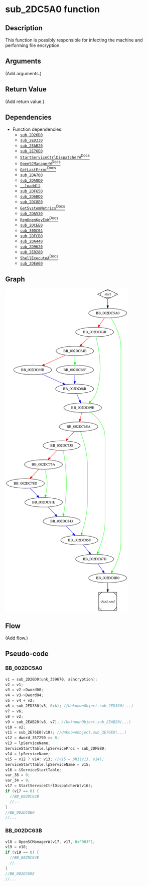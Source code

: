# sub_2DC5A0 function

## Description

This function is possibly responsible for infecting the machine and performing file encryption.

## Arguments

(Add arguments.)

## Return Value

(Add return value.)

## Dependencies

* Function dependencies:
  * [`sub_2D26D0`](sub_2D26D0.md)
  * [`sub_2ED330`](sub_2ED330.md)
  * [`sub_2EAB20`](sub_2EAB20.md)
  * [`sub_2E76E0`](sub_2E76E0.md)
  * [`StartServiceCtrlDispatcherW`<sup>Docs</sup>](https://docs.microsoft.com/en-us/windows/win32/api/winsvc/nf-winsvc-startservicectrldispatcherw)
  * [`OpenSCManagerW`<sup>Docs</sup>](https://docs.microsoft.com/en-us/windows/win32/api/winsvc/nf-winsvc-openscmanagerw)
  * [`GetLastError`<sup>Docs</sup>](https://docs.microsoft.com/en-us/windows/win32/api/errhandlingapi/nf-errhandlingapi-getlasterror)
  * [`sub_2DA700`](sub_2DA700.md)
  * [`sub_2DA8D0`](sub_2DA8D0.md)
  * [`__loaddll`](__loaddll.md)
  * [`sub_2DF650`](sub_2DF650.md)
  * [`sub_2D6BD0`](sub_2D6BD0.md)
  * [`sub_2DC8E0`](sub_2DC8E0.md)
  * [`GetSystemMetrics`<sup>Docs</sup>](https://docs.microsoft.com/en-us/windows/win32/api/winuser/nf-winuser-getsystemmetrics)
  * [`sub_2DA530`](sub_2DA530.md)
  * [`RegOpenKeyExW`<sup>Docs</sup>](https://docs.microsoft.com/en-us/windows/win32/api/winreg/nf-winreg-regopenkeyexw)
  * [`sub_2DCEE0`](sub_2DCEE0.md)
  * [`sub_30DC04`](sub_30DC04.md)
  * [`sub_2DFCB0`](sub_2DFCB0.md)
  * [`sub_2DA440`](sub_2DA440.md)
  * [`sub_2D9620`](sub_2D9620.md)
  * [`sub_2E0280`](sub_2E0280.md)
  * [`ShellExecuteA`<sup>Docs</sup>](https://docs.microsoft.com/en-us/windows/win32/api/shellapi/nf-shellapi-shellexecutea)
  * [`sub_2DEA60`](sub_2DEA60.md)


## Graph

![sub_2DC5A0 Graph](../svg/sub_2DC5A0.svg "sub_2DC5A0 Graph")

## Flow

(Add flow.)

## Pseudo-code

### BB_002DC5A0

```c
v1 = sub_2D26D0(unk_359670, aEncryption);
v2 = v1;
v3 = v2->Dword00;
v4 = v3->Dword04;
v5 = v4 + v2;
v6 = sub_2ED330(v5, 0xA); //UnknownObject.sub_2ED330(...)
v7 = v6;
v8 = v2;
v9 = sub_2EAB20(v8, v7); //UnknownObject.sub_2EAB20(...)
v10 = v2;
v11 = sub_2E76E0(v10); //UnknownObject.sub_2E76E0(...)
v12 = dword_357290 >= 8;
v13 = lpServiceName;
ServiceStartTable.lpServiceProc = sub_2DFE80;
v14 = lpServiceName;
v15 = v12 ? v14: v13; //v15 = phi(v13, v14);
ServiceStartTable.lpServiceName = v15;
v16 = &ServiceStartTable;
var_38 = 0;
var_34 = 0;
v17 = StartServiceCtrlDispatcherW(v16);
if (v17 == 0) {
  //BB_002DC63B
  //...
}
//BB_002DC8B0
//...
```

### BB_002DC63B

```c
v18 = OpenSCManagerW(v17, v17, 0xF003F);
v19 = v18;
if (v19 == 0) {
  //BB_002DC64E
  //...
}
//BB_002DC69E
//...
```

